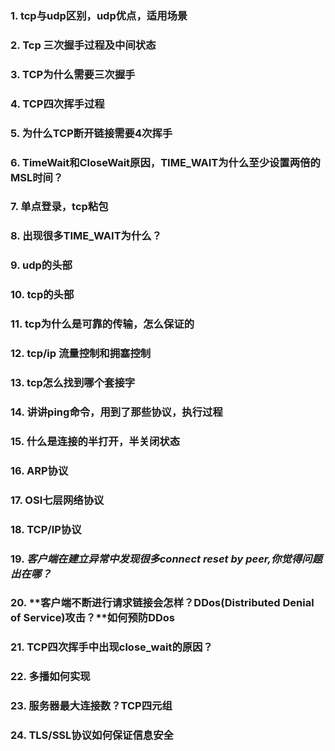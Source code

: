 ### 1. tcp与udp区别，udp优点，适用场景



### 2. Tcp 三次握手过程及中间状态



### 3. TCP为什么需要三次握手



### 4. TCP四次挥手过程



### 5. 为什么TCP断开链接需要4次挥手



### 6. TimeWait和CloseWait原因，TIME_WAIT为什么至少设置两倍的MSL时间？



### 7. 单点登录，tcp粘包



### 8. 出现很多TIME_WAIT为什么？



### 9. udp的头部



### 10. tcp的头部



### 11. tcp为什么是可靠的传输，怎么保证的



### 12.  tcp/ip 流量控制和拥塞控制



### 13. tcp怎么找到哪个套接字



### 14. 讲讲ping命令，用到了那些协议，执行过程



### 15. 什么是连接的半打开，半关闭状态



### 16. ARP协议



### 17. OSI七层网络协议



### 18. TCP/IP协议



### 19. *客户端在建立异常中发现很多connect reset by peer,你觉得问题出在哪？*



### 20. **客户端不断进行请求链接会怎样？DDos(Distributed Denial of Service)攻击？**如何预防DDos



### 21. TCP四次挥手中出现close_wait的原因？



### 22. 多播如何实现



### 23. 服务器最大连接数？TCP四元组



### 24. TLS/SSL协议如何保证信息安全





















